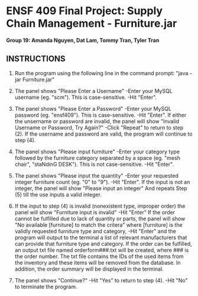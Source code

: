 # ENSF 409 Final Project: Supply Chain Management - Furniture.jar
#### Group 19: Amanda Nguyen, Dat Lam, Tommy Tran, Tyler Tran

## INSTRUCTIONS

1. Run the program using the following line in the command prompt:
	"java -jar Furniture.jar"

2. The panel shows "Please Enter a Username"
	-Enter your MySQL username (eg. "scm"). This is case-sensitive.
	-Hit "Enter".

3. The panel shows "Please Enter a Password"
	-Enter your MySQL password (eg. "ensf409"). This is case-sensitive.
	-Hit "Enter".
   If either the unsername or password are invalid, the panel will show
   	"Invalid Username or Password, Try Again?"
        -Click "Repeat" to return to step (2).
   If the username and password are valid, the program will continue to step (4).

4. The panel shows "Please input furniture"
	-Enter your category type followed by the furniture category separated by a space 
         (eg. "mesh chair", "staNdinG DESK"). This is not case-sensitive.
	-Hit "Enter".

5. The panel shows "Please input the quantity"
	-Enter your requested integer furniture count (eg. "0" to "9").
	-Hit "Enter".
    If the input is not an integer, the panel will show
  	"Please input an integer"
  	And repeats Step (5) till the use inputs a valid integer.

6. If the input to step (4) is invalid (nonexistent type, improper order) the panel will show
	"Furniture input is invalid"
 	-Hit "Enter"
   If the order cannot be fulfilled due to lack of quantity or parts, the panel will show
	"No available [furniture] to match the critera"
	where [furniture] is the validly requested furniture type and category,
	-Hit "Enter" and the program will output to the terminal a list of relevant manufacturers that
	can provide that furniture type and category.
   If the order can be fulfilled, an output txt file named orderform###.txt will be created, where ### is the order number.
	The txt file contains the IDs of the used items from the inventory and these items will be removed from the database.
	In addition, the order summary will be displayed in the terminal.

7. The panel shows "Continue?"
	-Hit "Yes" to return to step (4).
	-Hit "No" to terminate the program.